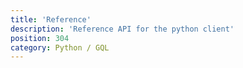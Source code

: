 ```yaml
---
title: 'Reference'
description: 'Reference API for the python client'
position: 304
category: Python / GQL
---
```

